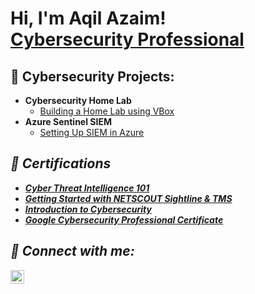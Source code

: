 <h1>Hi, I'm Aqil Azaim! <br/> <a href="https://www.linkedin.com/in/aqil-azaim-ramlee/">Cybersecurity Professional</a>

<h2>👾 Cybersecurity Projects:</h2>

- <b>Cybersecurity Home Lab </b>
  - [Building a Home Lab using VBox](link)
- <b>Azure Sentinel SIEM </b>
  - [Setting Up SIEM in Azure](link) <b><i>

<h2>📜 Certifications</h2>

- [Cyber Threat Intelligence 101](https://arcx.io/verify-certificate?id=bb600e4b372589ecbf7d5f862b2a89c9c16344b5&k=de5a2e09df3448bf949b34e8ebd23637)
- [Getting Started with NETSCOUT Sightline & TMS](https://verify.skilljar.com/c/ts2boed3tyt2)
- [Introduction to Cybersecurity](https://www.credly.com/badges/03d9260a-7fef-4090-bc1e-fc71ab502472)
- [Google Cybersecurity Professional Certificate](https://coursera.org/share/9d8b83930a920973dd368e77a9d27c22)

<h2> 🤳 Connect with me:</h2>

[<img align="left" alt="JoshMadakor | LinkedIn" width="22px" src="https://cdn.jsdelivr.net/npm/simple-icons@v3/icons/linkedin.svg" />][linkedin]

[linkedin]: https://www.linkedin.com/in/aqil-azaim-ramlee/

<!--
**joshmadakor1/joshmadakor1** is a ✨ _special_ ✨ repository because its `README.md` (this file) appears on your GitHub profile.

Here are some ideas to get you started:

- 🔭 I’m currently working on ...
- 🌱 I’m currently learning ...
- 👯 I’m looking to collaborate on ...
- 🤔 I’m looking for help with ...
- 💬 Ask me about ...
- 📫 How to reach me: ...
- 😄 Pronouns: ...
- ⚡ Fun fact: ...
-->
